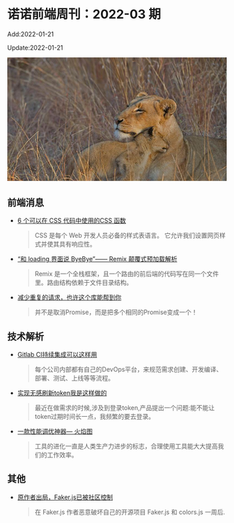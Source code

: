 <!--
 * @Description: weekly-03
 * @Author: zoeblow
 * @Email: zoeblow@gmail.com
 * @Date: 2022-01-07 17:20:35
 * @LastEditors: wangfuyuan
 * @LastEditTime: 2022-01-21 15:22:04
 * @FilePath: \nuofe-weekly1\2022\weekly-03.md
 -->

# 诺诺前端周刊：2022-03 期

Add:2022-01-21

Update:2022-01-21

![202203](../images/2022/202203.jpg)

## 前端消息

- [6 个可以在 CSS 代码中使用的CSS 函数](https://mp.weixin.qq.com/s/mSOkXTAgcwJMpuIFmwK--Q)

  > CSS 是每个 Web 开发人员必备的样式表语言。 它允许我们设置网页样式并使其具有响应性。

- [“和 loading 界面说 ByeBye”—— Remix 颠覆式预加载解析](https://mp.weixin.qq.com/s/nCXRXPZvyhZFIGlyfdvfAQ)

  > Remix 是一个全栈框架，且一个路由的前后端的代码写在同一个文件里。路由结构依赖于文件目录结构。

- [减少重复的请求，也许这个库能帮到你](https://mp.weixin.qq.com/s/vq29pGG6KCs2snjXMFhDdQ)

  > 并不是取消Promise，而是把多个相同的Promise变成一个！

## 技术解析

- [​Gitlab CI持续集成可以这样用](https://mp.weixin.qq.com/s/qG3XhYB1zbYKZztJcWtkcw)

  > 每个公司内部都有自己的DevOps平台，来规范需求创建、开发编译、部署、测试、上线等等流程。

- [实现无感刷新token我是这样做的](https://juejin.cn/post/6983582201690456071)

  > 最近在做需求的时候,涉及到登录token,产品提出一个问题:能不能让token过期时间长一点，我频繁的要去登录。

- [一款性能调优神器— 火焰图](https://mp.weixin.qq.com/s/ehsdx5eQ0pUULhUdeC2p8w)

  > 工具的进化一直是人类生产力进步的标志，合理使用工具能大大提高我们的工作效率。

## 其他

- [原作者出局，Faker.js已被社区控制](https://www.oschina.net/news/178987/fakerjs-controlled-by-community)

  > 在 Faker.js 作者恶意破坏自己的开源项目 Faker.js 和 colors.js 一周后.
